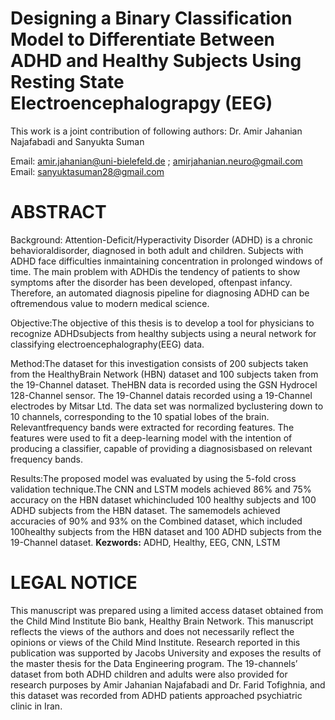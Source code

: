 # Designing a Binary Classification Model to Differentiate Between ADHD and Healthy Subjects Using Resting State Electroencephalograpgy (EEG)

This work is a joint contribution of following authors: Dr. Amir Jahanian Najafabadi and Sanyukta Suman

Email: amir.jahanian@uni-bielefeld.de ; amirjahanian.neuro@gmail.com
Email: sanyuktasuman28@gmail.com


# ABSTRACT

Background: Attention-Deficit/Hyperactivity Disorder (ADHD) is a chronic behavioraldisorder, diagnosed in both adult and children.  Subjects with ADHD face difficulties inmaintaining concentration in prolonged windows of time. The main problem with ADHDis the tendency of patients to show symptoms after the disorder has been developed, oftenpast infancy. Therefore, an automated diagnosis pipeline for diagnosing ADHD can be oftremendous value to modern medical science.

Objective:The objective of this thesis is to develop a tool for physicians to recognize ADHDsubjects from healthy subjects using a neural network for classifying electroencephalography(EEG) data.

Method:The dataset for this investigation consists of 200 subjects taken from the HealthyBrain Network (HBN) dataset and 100 subjects taken from the 19-Channel dataset. TheHBN data is recorded using the GSN Hydrocel 128-Channel sensor. The 19-Channel datais recorded using a 19-Channel electrodes by Mitsar Ltd. The data set was normalized byclustering down to 10 channels, corresponding to the 10 spatial lobes of the brain. Relevantfrequency bands were extracted for recording features. The features were used to fit a deep-learning model with the intention of producing a classifier, capable of providing a diagnosisbased on relevant frequency bands.

Results:The proposed model was evaluated by using the 5-fold cross validation technique.The CNN and LSTM models achieved 86% and 75% accuracy on the HBN dataset whichincluded 100 healthy subjects and 100 ADHD subjects from the HBN dataset. The samemodels achieved accuracies of 90% and 93% on the Combined dataset, which included 100healthy subjects from the HBN dataset and 100 ADHD subjects from the 19-Channel dataset.
**Kezwords:** ADHD, Healthy, EEG, CNN, LSTM 

# LEGAL NOTICE
This manuscript was prepared using a limited access dataset obtained from the Child Mind
Institute Bio bank, Healthy Brain Network. This manuscript reflects the views of the authors
and does not necessarily reflect the opinions or views of the Child Mind Institute. Research
reported in this publication was supported by Jacobs University and exposes the results of the
master thesis for the Data Engineering program. The 19-channels’ dataset from both ADHD
children and adults were also provided for research purposes by Amir Jahanian Najafabadi
and Dr. Farid Tofighnia, and this dataset was recorded from ADHD patients approached
psychiatric clinic in Iran.

